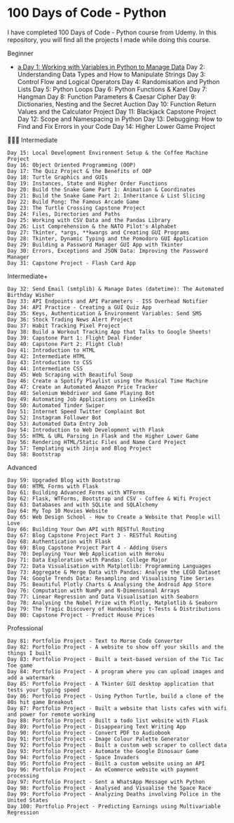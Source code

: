 # 100 Days of Code - Python

I have completed 100 Days of Code - Python course from Udemy. In this repository, you will find all the projects I made while doing this course.

Beginner

-    [a Day 1: Working with Variables in Python to Manage Data](https://github.com/dsNikhilds/Python/tree/main/Day%201)
    Day 2: Understanding Data Types and How to Manipulate Strings
    Day 3: Control Flow and Logical Operators
    Day 4: Randomisation and Python Lists
    Day 5: Python Loops
    Day 6: Python Functions & Karel
    Day 7: Hangman
    Day 8: Function Parameters & Caesar Cipher
    Day 9: Dictionaries, Nesting and the Secret Auction
    Day 10: Function Return Values and the Calculator Project
    Day 11: Blackjack Capstone Project
    Day 12: Scope and Namespacing in Python
    Day 13: Debugging: How to Find and Fix Errors in your Code
    Day 14: Higher Lower Game Project

🏋🏻‍♂️ Intermediate

    Day 15: Local Development Environment Setup & the Coffee Machine Project
    Day 16: Object Oriented Programming (OOP)
    Day 17: The Quiz Project & the Benefits of OOP
    Day 18: Turtle Graphics and GUIs
    Day 19: Instances, State and Higher Order Functions
    Day 20: Build the Snake Game Part 1: Animation & Coordinates
    Day 21: Build the Snake Game Part 2: Inheritance & List Slicing
    Day 22: Build Pong: The Famous Arcade Game
    Day 23: The Turtle Crossing Capstone Project
    Day 24: Files, Directories and Paths
    Day 25: Working with CSV Data and the Pandas Library
    Day 26: List Comprehension & the NATO Pilot's Alphabet
    Day 27: Tkinter, *args, **kwargs and Creating GUI Programs
    Day 28: Tkinter, Dynamic Typing and the Pomodoro GUI Application
    Day 29: Building a Password Manager GUI App with Tkinter
    Day 30: Errors, Exceptions and JSON Data: Improving the Password Manager
    Day 31: Capstone Project - Flash Card App

Intermediate+

    Day 32: Send Email (smtplib) & Manage Dates (datetime): The Automated Birthday Wisher
    Day 33: API Endpoints and API Parameters - ISS Overhead Notifier
    Day 34: API Practice - Creating a GUI Quiz App
    Day 35: Keys, Authentication & Environment Variables: Send SMS
    Day 36: Stock Trading News Alert Project
    Dau 37: Habit Tracking Pixel Project
    Day 38: Build a Workout Tracking App that Talks to Google Sheets!
    Day 39: Capstone Part 1: Flight Deal Finder
    Day 40: Capstone Part 2: Flight Club!
    Day 41: Introduction to HTML
    Day 42: Intermediate HTML
    Day 43: Introduction to CSS
    Day 44: Intermediate CSS
    Day 45: Web Scraping with Beautiful Soup
    Day 46: Create a Spotify Playlist using the Musical Time Machine
    Day 47: Create an Automated Amazon Price Tracker
    Day 48: Selenium Webdriver and Game Playing Bot
    Day 49: Automating Job Applications on LinkedIn
    Day 50: Automated Tinder Swiper
    Day 51: Internet Speed Twitter Complaint Bot
    Day 52: Instagram Follower Bot
    Day 53: Automated Data Entry Job
    Day 54: Introduction to Web Development with Flask
    Day 55: HTML & URL Parsing in Flask and the Higher Lower Game
    Day 56: Rendering HTML/Static Files and Name Card Project
    Day 57: Templating with Jinja and Blog Project
    Day 58: Bootstrap

Advanced

    Day 59: Upgraded Blog with Bootstrap
    Day 60: HTML Forms with Flask
    Day 61: Building Advanced Forms with WTForms
    Day 62: Flask, WTForms, Bootstrap and CSV - Coffee & Wifi Project
    Day 63: Databases and with SQLite and SQLAlchemy
    Day 64: My Top 10 Movies Website
    Day 65: Web Design School - How to Create a Website that People will Love
    Day 66: Building Your Own API with RESTful Routing
    Day 67: Blog Capstone Project Part 3 - RESTful Routing
    Day 68: Authentication with Flask
    Day 69: Blog Capstone Project Part 4 - Adding Users
    Day 70: Deploying Your Web Application with Heroku
    Day 71: Data Exploration with Pandas: College Major
    Day 72: Data Visualisation with Matplotlib: Programming Languages
    Day 73: Aggregate & Merge Data with Pandas: Analyse the LEGO Dataset
    Day 74: Google Trends Data: Resampling and Visualising Time Series
    Day 75: Beautiful Plotly Charts & Analysing the Android App Store
    Day 76: Computation with NumPy and N-Dimensional Arrays
    Day 77: Linear Regression and Data Visualisation with Seaborn
    Day 78: Analysing the Nobel Prize with Plotly, Matplotlib & Seaborn
    Day 79: The Tragic Discovery of Handwashing: t-Tests & Distributions
    Day 80: Capstone Project - Predict House Prices

Professional

    Day 81: Portfolio Project - Text to Morse Code Converter
    Day 82: Portfolio Project - A website to show off your skills and the things I built
    Day 83: Portfolio Project - Built a text-based version of the Tic Tac Toe game
    Day 84: Portfolio Project - A program where you can upload images and add a watermark
    Day 85: Portfolio Project - A Tkinter GUI desktop application that tests your typing speed
    Day 86: Portfolio Project - Using Python Turtle, build a clone of the 80s hit game Breakout
    Day 87: Portfolio Project - Built a website that lists cafes with wifi and power for remote working
    Day 88: Portfolio Project - Built a todo list website with Flask
    Day 89: Portfolio Project - Disappearing Text Writing App
    Day 90: Portfolio Project - Convert PDF to Audiobook
    Day 91: Portfolio Project - Image Colour Palette Generator
    Day 92: Portfolio Project - Built a custom web scraper to collect data
    Day 93: Portfolio Project - Automate the Google Dinosaur Game
    Day 94: Portfolio Project - Space Invaders
    Day 95: Portfolio Project - Built a custom website using an API
    Day 96: Portfolio Project - An eCommerce website with payment processing
    Day 97: Portfolio Project - Sent a WhatsApp Message with Python
    Day 98: Portfolio Project - Analysed and Visualise the Space Race
    Day 99: Portfolio Project - Analyzing Deaths involving Police in the United States
    Day 100: Portfolio Project - Predicting Earnings using Multivariable Regression

